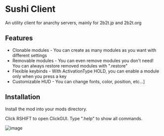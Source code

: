 # Sushi Client

An utility client for anarchy servers, mainly for 2b2t.jp and 2b2t.org

## Features

* Clonable modules - You can create as many modules as you want with different settings
* Removable modules - You can even remove modules you don't need! You can always restore removed modules with ".restore"
* Flexible keybinds - With ActivationType HOLD, you can enable a module only when you press a key
* Customizable HUD - You can change fonts, color, position, etc...]

## Installation

Install the mod into your mods directory.

Click RSHIFT to open ClickGUI.
Type ".help" to show all commands.

![image](https://user-images.githubusercontent.com/26406334/180602115-c524c7b8-59ad-4352-b02c-a868f34c239b.png)
